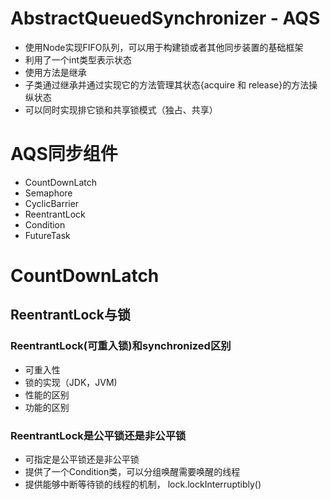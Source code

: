 

# AbstractQueuedSynchronizer - AQS

+  使用Node实现FIFO队列，可以用于构建锁或者其他同步装置的基础框架
+ 利用了一个int类型表示状态
+ 使用方法是继承
+ 子类通过继承并通过实现它的方法管理其状态{acquire 和 release}的方法操纵状态
+ 可以同时实现排它锁和共享锁模式（独占、共享）



# AQS同步组件

+ CountDownLatch
+ Semaphore
+ CyclicBarrier 
+ ReentrantLock
+ Condition
+ FutureTask

# CountDownLatch

## ReentrantLock与锁

### ReentrantLock(可重入锁)和synchronized区别

+ 可重入性
+ 锁的实现（JDK，JVM)
+ 性能的区别
+ 功能的区别

### ReentrantLock是公平锁还是非公平锁

+ 可指定是公平锁还是非公平锁
+ 提供了一个Condition类，可以分组唤醒需要唤醒的线程
+ 提供能够中断等待锁的线程的机制， lock.lockInterruptibly()